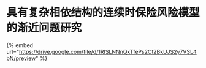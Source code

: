 # 具有复杂相依结构的连续时保险风险模型的渐近问题研究

{% embed url="https://drive.google.com/file/d/1RISLNNnQxTfePs2Ct2BkUJS2y7VSL4bN/preview" %}
